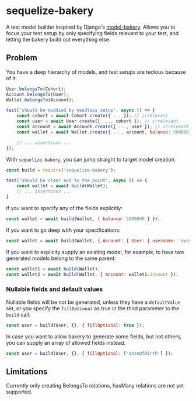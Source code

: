 sequelize-bakery
================

A test model builder inspired by Django's [model-bakery](https://github.com/model-bakers/model_bakery). Allows you to focus your test setup by only specifying fields relevant to your test, and letting the bakery build out everything else.

Problem
-------
You have a deep hierarchy of models, and test setups are tedious because of it.
```javascript
User.belongsTo(Cohort);
Account.belongsTo(User);
Wallet.belongsTo(Account);

test('should be muddied by needless setup', async () => {
	const cohort = await Cohort.create({ ... }); // irrelevant
	const user = await User.create({ ..., cohort }); // irrelevant
	const account = await Account.create({ ..., user }); // irrelevant
	const wallet = await Wallet.create({ ..., account, balance: 500000 }); // we only care about the balance here

	// ... assertions ...
});
```

With `sequelize-bakery`, you can jump straight to target model creation.

```javascript
const build = require('sequelize-bakery');

test('should be clear and to the point', async () => {
	const wallet = await build(Wallet);
	// ... assertions ...
}
```

If you want to specify any of the fields explicitly:
```javascript
const wallet = await build(Wallet, { balance: 5000000 } });
```

If you want to go deep with your specifications:
```javascript
const wallet = await build(Wallet, { Account: { User: { username: 'overriden' } } });
```

If you want to explicity supply an existing model, for example, to have two generated models belong to the same parent:
```javascript
const wallet1 = await build(Wallet);
const wallet2 = await build(Wallet, { Account: wallet1.account });
```

### Nullable fields and default values
Nullable fields will be not be generated, unless they have a `defaultValue` set, or you specify the `fillOptional` as true in the third parameter to the `build` call.

```javascript
const user = build(User, {}, { fillOptional: true });
```

In case you want to allow bakery to generate some fields, but not others, you can supply an array of allowed fields instead.

```javascript
const user = build(User, {}, { fillOptional: ['dateOfBirth'] });
```

Limitations
-----------
Currently only creating BelongsTo relations, hasMany relations are not yet supported.
